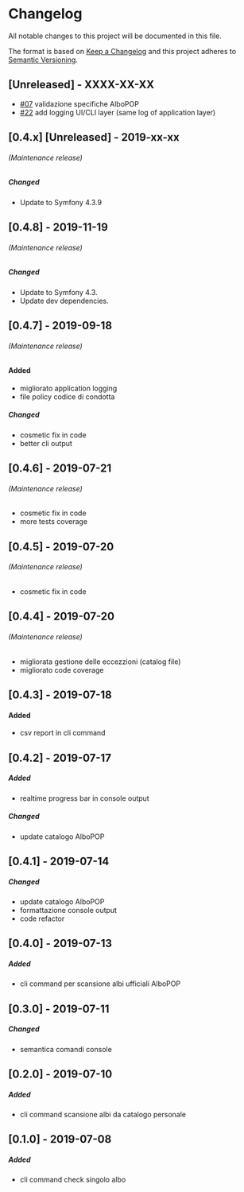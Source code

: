  # Changelog
 All notable changes to this project will be documented in this file.
 
 The format is based on [Keep a Changelog](http://keepachangelog.com/en/1.0.0/)
 and this project adheres to [Semantic Versioning](http://semver.org/spec/v2.0.0.html).
 
 ## [Unreleased] -  XXXX-XX-XX
 - [#07](https://github.com/zerai/albomon/issues/7) validazione specifiche AlboPOP
 - [#22](https://github.com/zerai/albomon/issues/22) add logging UI/CLI layer (same log of application layer)  


 ## [0.4.x] [Unreleased] -  2019-xx-xx
 ###### (Maintenance release)
 ##### Changed
 - Update to Symfony 4.3.9
 
 ## [0.4.8] -  2019-11-19
 ###### (Maintenance release)
 ##### Changed
 - Update to Symfony 4.3.
 - Update dev dependencies. 
 
 ## [0.4.7] -  2019-09-18
 ###### (Maintenance release)
 #### Added
  - migliorato application logging
  - file policy codice di condotta
 ##### Changed
  - cosmetic fix in code
  - better cli output

 ## [0.4.6] -  2019-07-21
 ###### (Maintenance release)
  - cosmetic fix in code
  - more tests coverage

 ## [0.4.5] -  2019-07-20
 ###### (Maintenance release)
  - cosmetic fix in code
 
 ## [0.4.4] -  2019-07-20
 ###### (Maintenance release)
 - migliorata gestione delle eccezzioni (catalog file)
 - migliorato code coverage
 
 ## [0.4.3] -  2019-07-18
 #### Added
  - csv report in cli command
 
 ## [0.4.2] -  2019-07-17
 ##### Added
  - realtime progress bar in console output

 ##### Changed
  - update catalogo AlboPOP
 
 ## [0.4.1] -  2019-07-14
 ##### Changed
  - update catalogo AlboPOP
  - formattazione console output
  - code refactor
  
 ## [0.4.0] -  2019-07-13
 ##### Added
 - cli command per scansione albi ufficiali AlboPOP

 ## [0.3.0] -  2019-07-11
 ##### Changed
 - semantica comandi console
  
 ## [0.2.0] -  2019-07-10
 ##### Added
 - cli command scansione albi da catalogo personale

 ## [0.1.0] -  2019-07-08
 ##### Added
 - cli command check singolo albo
 